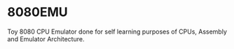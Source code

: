 # 8080EMU
Toy 8080 CPU Emulator done for self learning purposes of CPUs, Assembly and Emulator Architecture.
